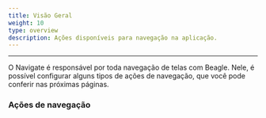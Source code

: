 ```yaml
---
title: Visão Geral
weight: 10
type: overview
description: Ações disponíveis para navegação na aplicação.
---
```


---

O Navigate é  responsável por toda navegação de telas com Beagle. Nele, é possível configurar alguns tipos de ações de navegação, que você pode conferir nas próximas páginas. 

### Ações de navegação
